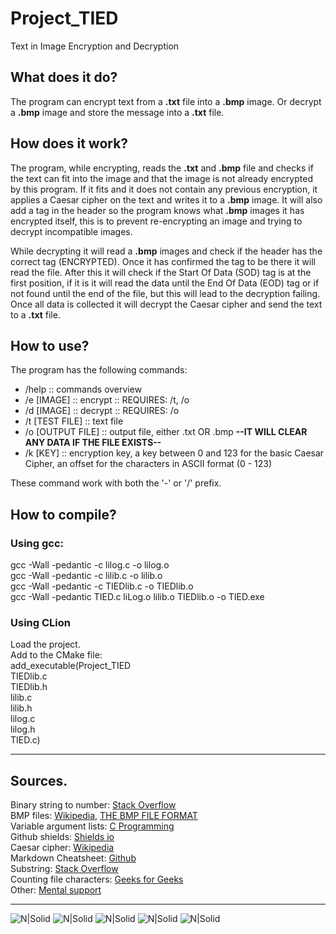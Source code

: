 # Project_TIED
Text in Image Encryption and Decryption
## What does it do?
The program can encrypt text from a **.txt** file into a **.bmp** image. Or decrypt a **.bmp** image and store the message into a **.txt** file.
## How does it work?
The program, while encrypting, reads the **.txt** and **.bmp** file and checks if the text can fit into the image and that the image is not already encrypted by this program. If it fits and it does not contain any previous encryption, it applies a Caesar cipher on the text and writes it to a **.bmp** image. It will also add a tag in the header so the program knows what **.bmp** images it has encrypted itself, this is to prevent re-encrypting an image and trying to decrypt incompatible images.

While decrypting it will read a **.bmp** images and check if the header has the correct tag (ENCRYPTED). Once it has confirmed the tag to be there it will read the file. After this it will check if the Start Of Data (SOD) tag is at the first position, if it is it will read the data until the End Of Data (EOD) tag or if not found until the end of the file, but this will lead to the decryption failing. Once all data is collected it will decrypt the Caesar cipher and send the text to a **.txt** file.
## How to use?
The program has the following commands:
- /help :: commands overview
- /e [IMAGE] :: encrypt :: REQUIRES: /t, /o
- /d [IMAGE] :: decrypt :: REQUIRES: /o
- /t [TEST FILE] :: text file
- /o [OUTPUT FILE] :: output file, either .txt OR .bmp **--IT WILL CLEAR ANY DATA IF THE FILE EXISTS--**
- /k [KEY] :: encryption key, a key between 0 and 123 for the basic Caesar Cipher, an offset for the characters in ASCII format (0 - 123)

These command work with both the '-' or '/' prefix.
## How to compile?
### Using gcc:
gcc -Wall -pedantic -c lilog.c -o lilog.o<br/>
gcc -Wall -pedantic -c lilib.c -o lilib.o<br/>
gcc -Wall -pedantic -c TIEDlib.c -o TIEDlib.o<br/>
gcc -Wall -pedantic TIED.c liLog.o lilib.o TIEDlib.o -o TIED.exe<br/>
### Using CLion
Load the project.<br/>
Add to the CMake file:<br/>
add_executable(Project_TIED<br/>
TIEDlib.c<br/>
TIEDlib.h<br/>
lilib.c<br/>
lilib.h<br/>
lilog.c<br/>
lilog.h<br/>
TIED.c)<br/>

---
## Sources.
Binary string to number: [Stack Overflow](https://stackoverflow.com/a/15114188/4620857)<br/>
BMP files: [Wikipedia](https://en.wikipedia.org/wiki/BMP_file_format#:~:text=The%20BMP%20file%20format%2C%20also,and%20OS%2F2%20operating%20systems), [THE BMP FILE FORMAT](http://www.ece.ualberta.ca/~elliott/ee552/studentAppNotes/2003_w/misc/bmp_file_format/bmp_file_format.htm)<br/>
Variable argument lists: [C Programming](https://www.cprogramming.com/tutorial/c/lesson17.html)<br/>
Github shields: [Shields io](https://shields.io/)<br/>
Caesar cipher: [Wikipedia](https://en.wikipedia.org/wiki/Caesar_cipher)<br/>
Markdown Cheatsheet: [Github](https://github.com/adam-p/markdown-here/wiki/Markdown-Cheatsheet)<br/>
Substring: [Stack Overflow](https://stackoverflow.com/a/4214350/4620857)<br/>
Counting file characters: [Geeks for Geeks](https://www.geeksforgeeks.org/c-program-to-count-the-number-of-characters-in-a-file/)<br/>
Other: [Mental support](https://www.youtube.com/watch?v=dQw4w9WgXcQ)<br/>

---
![N|Solid](https://img.shields.io/github/last-commit/LennyIndustries/Project_TIED) ![N|Solid](https://img.shields.io/github/repo-size/LennyIndustries/Project_TIED) ![N|Solid](https://img.shields.io/tokei/lines/github/LennyIndustries/Project_TIED) ![N|Solid](https://img.shields.io/github/issues/LennyIndustries/Project_TIED) ![N|Solid](https://img.shields.io/github/issues-pr/LennyIndustries/Project_TIED)

